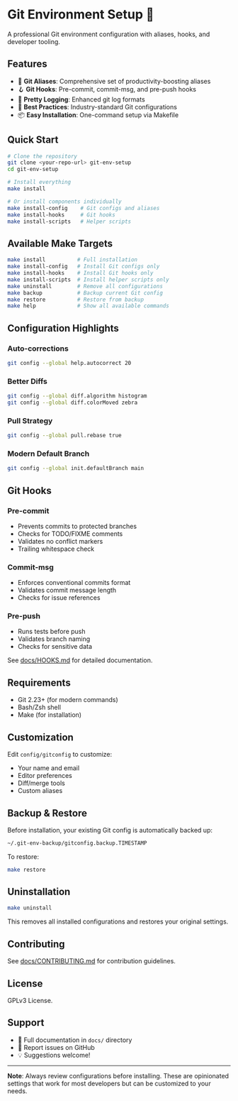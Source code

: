 # Git Environment Setup 🚀

A professional Git environment configuration with aliases, hooks, and developer tooling.

## Features

- 🎯 **Git Aliases**: Comprehensive set of productivity-boosting aliases
- 🪝 **Git Hooks**: Pre-commit, commit-msg, and pre-push hooks
- 🎨 **Pretty Logging**: Enhanced git log formats
- 🔧 **Best Practices**: Industry-standard Git configurations
- 📦 **Easy Installation**: One-command setup via Makefile

## Quick Start

```bash
# Clone the repository
git clone <your-repo-url> git-env-setup
cd git-env-setup

# Install everything
make install

# Or install components individually
make install-config    # Git configs and aliases
make install-hooks     # Git hooks
make install-scripts   # Helper scripts
```

## Available Make Targets

```bash
make install          # Full installation
make install-config   # Install Git configs only
make install-hooks    # Install Git hooks only
make install-scripts  # Install helper scripts only
make uninstall        # Remove all configurations
make backup           # Backup current Git config
make restore          # Restore from backup
make help             # Show all available commands
```

## Configuration Highlights

### Auto-corrections
```bash
git config --global help.autocorrect 20
```

### Better Diffs
```bash
git config --global diff.algorithm histogram
git config --global diff.colorMoved zebra
```

### Pull Strategy
```bash
git config --global pull.rebase true
```

### Modern Default Branch
```bash
git config --global init.defaultBranch main
```

## Git Hooks

### Pre-commit
- Prevents commits to protected branches
- Checks for TODO/FIXME comments
- Validates no conflict markers
- Trailing whitespace check

### Commit-msg
- Enforces conventional commits format
- Validates commit message length
- Checks for issue references

### Pre-push
- Runs tests before push
- Validates branch naming
- Checks for sensitive data

See [docs/HOOKS.md](docs/HOOKS.md) for detailed documentation.

## Requirements

- Git 2.23+ (for modern commands)
- Bash/Zsh shell
- Make (for installation)

## Customization

Edit `config/gitconfig` to customize:
- Your name and email
- Editor preferences
- Diff/merge tools
- Custom aliases

## Backup & Restore

Before installation, your existing Git config is automatically backed up:
```bash
~/.git-env-backup/gitconfig.backup.TIMESTAMP
```

To restore:
```bash
make restore
```

## Uninstallation

```bash
make uninstall
```

This removes all installed configurations and restores your original settings.

## Contributing

See [docs/CONTRIBUTING.md](docs/CONTRIBUTING.md) for contribution guidelines.

## License

GPLv3 License.

## Support

- 📖 Full documentation in `docs/` directory
- 🐛 Report issues on GitHub
- 💡 Suggestions welcome!

---

**Note**: Always review configurations before installing. These are opinionated settings that work for most developers but can be customized to your needs.